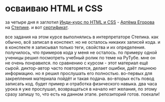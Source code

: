 # осваиваю HTML и CSS
за четыре дня я заглотил [Инди-курс по HTML и CSS](https://stepik.org/course/120494/syllabus) - [Артёма Егорова](https://stepik.org/users/4877629/teach) на [Степике](https://stepik.org). и вот [сертификат](
https://stepik.org/cert/2747943).

все задания на этом курсе выполнялись в интерпретаторе Степика. как обычно, всё записал в конспект. но не осталось 
никаких записей кода. и в конспекте я записывал только теги, свойства и их определения. получилось, что примеров кода 
у меня не осталось. по примеру одной ученицы решил посмотреть учебный ролик по теме на РуТубе. мне он не очень 
понравился. по сравнению с курсом - этот материал ещё сырой. диктор-автор часто повторяется, делает ошибки, даёт лишнюю 
информацию. но я решил прослушать его полностью. во-первых для закрепления материала пойдёт и такая подача. во-вторых 
есть повод записать код. будет пример и отработка физического навыка. два часа урока я уже прослушал, возвращаться 
в начало нет желания, по этому сразу запишу то, что есть на данном этапе. репозиторий готов. поехали!